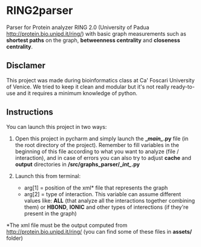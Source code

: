 # RING2parser
Parser for Protein analyzer RING 2.0 (University of Padua http://protein.bio.unipd.it/ring/) with basic graph measurements such as __shortest paths__ on the graph, __betweenness centrality__ and __closeness centrality__.

## Disclamer
This project was made during bioinformatics class at Ca' Foscari University of Venice.
We tried to keep it clean and modular but it's not really ready-to-use and it requires a minimum knowledge of python.

## Instructions
You can launch this project in two ways:

1. Open this project in pycharm and simply launch the __\__main\__.py__ file (in the root directory of the project). 
Remember to fill variables in the beginning of  this file according to what you want to analyze (file / interaction), and in case of errors you can also try to adjust __cache__ and __output__ directories in __/src/graphs_parser/\__int\__.py__

2. Launch this from terminal:
    * arg[1] = position of the xml* file that represents the graph
    * arg[2] = type of interaction.
        This variable can assume different values like: __ALL__ (that analyze all the interactions together combining them) or __HBOND__, __IONIC__ and other types of interections (if they're present in the graph)


*The xml file must be the output computed from http://protein.bio.unipd.it/ring/ (you can find some of these files in __assets/__ folder)
